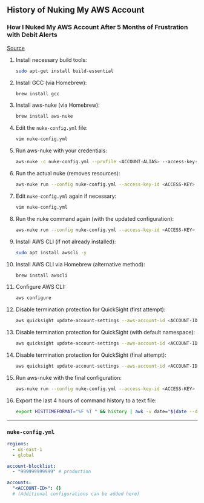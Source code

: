 ## History of Nuking My AWS Account

### How I Nuked My AWS Account After 5 Months of Frustration with Debit Alerts

[Source](https://github.com/rebuy-de/aws-nuke/)

1. Install necessary build tools:
   ```bash
   sudo apt-get install build-essential
   ```
2. Install GCC (via Homebrew):

   ```bash
   brew install gcc
   ```

3. Install aws-nuke (via Homebrew):

   ```bash
   brew install aws-nuke
   ```

4. Edit the `nuke-config.yml` file:

   ```bash
   vim nuke-config.yml
   ```

5. Run aws-nuke with your credentials:

   ```bash
   aws-nuke -c nuke-config.yml --profile <ACCOUNT-ALIAS> --access-key-id <ACCESS-KEY> --secret-access-key <SECRET-KEY>
   ```

6. Run the actual nuke (removes resources):

   ```bash
   aws-nuke run --config nuke-config.yml --access-key-id <ACCESS-KEY> --secret-access-key <SECRET-KEY> --no-dry-run
   ```

7. Edit `nuke-config.yml` again if necessary:

   ```bash
   vim nuke-config.yml
   ```

8. Run the nuke command again (with the updated configuration):

   ```bash
   aws-nuke run --config nuke-config.yml --access-key-id <ACCESS-KEY> --secret-access-key <SECRET-KEY> --no-dry-run
   ```

9. Install AWS CLI (if not already installed):

   ```bash
   sudo apt install awscli -y
   ```

10. Install AWS CLI via Homebrew (alternative method):

    ```bash
    brew install awscli
    ```

11. Configure AWS CLI:

    ```bash
    aws configure
    ```

12. Disable termination protection for QuickSight (first attempt):

    ```bash
    aws quicksight update-account-settings --aws-account-id <ACCOUNT-ID> --termination-protection-enabled false
    ```

13. Disable termination protection for QuickSight (with default namespace):

    ```bash
    aws quicksight update-account-settings --aws-account-id <ACCOUNT-ID> --termination-protection-enabled false --default-namespace default
    ```

14. Disable termination protection for QuickSight (final attempt):

    ```bash
    aws quicksight update-account-settings --aws-account-id <ACCOUNT-ID> --no-termination-protection-enabled --default-namespace default
    ```

15. Run aws-nuke with the final configuration:

    ```bash
    aws-nuke run --config nuke-config.yml --access-key-id <ACCESS-KEY> --secret-access-key <SECRET-KEY> --no-dry-run
    ```

16. Export the last 4 hours of command history to a text file:
    ```bash
    export HISTTIMEFORMAT="%F %T " && history | awk -v date="$(date --date='4 hours ago' '+%F %T')" '$2" "$3 >= date' > history_last_4_hours.txt
    ```

---

### `nuke-config.yml`

```yaml
regions:
  - us-east-1
  - global

account-blocklist:
  - "999999999999" # production

accounts:
  "<ACCOUNT-ID>": {}
  # (Additional configurations can be added here)
```
